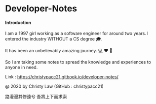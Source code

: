 # Developer-Notes

#### Introduction

I am a 1997 girl working as a software engineer for around two years. I entered the industry WITHOUT a CS degree 🎓. 

It has been an unbelievably amazing journey. 💻 ❤️ 🐫

So I am taking some notes to spread the knowledge and experiences to anyone in need.

Link : https://christypacc21.gitbook.io/developer-notes/

@ 2020 by Christy Law (GitHub : christypacc21)

路漫漫其修遠兮 吾將上下而求索
